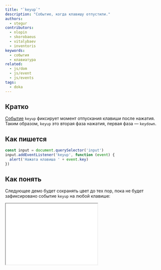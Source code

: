```yaml
---
title: "`keyup`"
description: "Событие, когда клавишу отпустили."
authors:
  - stegur
contributors:
  - nlopin
  - skorobaeus
  - vitalybaev
  - inventoris
keywords:
  - события
  - клавиатура
related:
  - js/dom
  - js/event
  - js/events
tags:
  - doka
---
```


## Кратко

[Событие](/js/events/) `keyup` фиксирует момент отпускания клавиши после нажатия. Таким образом, `keyup` это вторая фаза нажатия, первая фаза — `keydown`.

## Как пишется

```js
const input = document.querySelector('input')
input.addEventListener('keyup', function (event) {
  alert('Нажата клавиша ' + event.key)
})
```

## Как понять

Следующее демо будет сохранять цвет до тех пор, пока не будет зафиксировано событие `keyup` на любой клавише:

<iframe title="Пример события keyup" src="demos/keyup/" height="200"></iframe>
